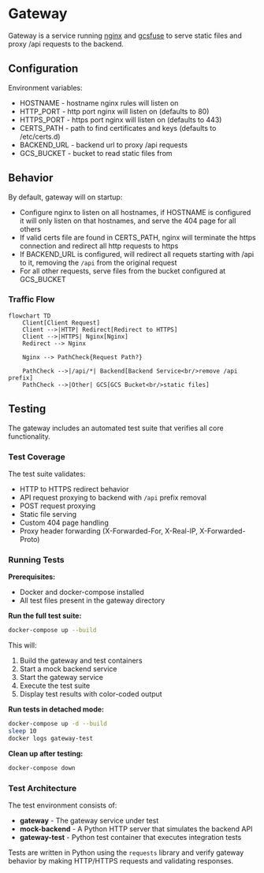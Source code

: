 # Gateway

Gateway is a service running [nginx] and [gcsfuse] to serve static files and proxy /api requests to the backend.

## Configuration

Environment variables:

* HOSTNAME - hostname nginx rules will listen on
* HTTP_PORT - http port nginx will listen on (defaults to 80)
* HTTPS_PORT - https port nginx will listen on (defaults to 443)
* CERTS_PATH - path to find certificates and keys (defaults to /etc/certs.d)
* BACKEND_URL - backend url to proxy /api requests
* GCS_BUCKET - bucket to read static files from

## Behavior

By default, gateway will on startup:

* Configure nginx to listen on all hostnames, if HOSTNAME
  is configured it will only listen on that hostnames, and serve the 404 page for all others
* If valid certs file are found in CERTS_PATH, nginx will terminate the https
  connection and redirect all http requests to https
* If BACKEND_URL is configured, will redirect all requets starting with /api to it,
  removing the `/api` from the original request
* For all other requests, serve files from the bucket configured at GCS_BUCKET

### Traffic Flow

```mermaid
flowchart TD
    Client[Client Request]
    Client -->|HTTP| Redirect[Redirect to HTTPS]
    Client -->|HTTPS| Nginx[Nginx]
    Redirect --> Nginx

    Nginx --> PathCheck{Request Path?}

    PathCheck -->|/api/*| Backend[Backend Service<br/>remove /api prefix]
    PathCheck -->|Other| GCS[GCS Bucket<br/>static files]
```

## Testing

The gateway includes an automated test suite that verifies all core functionality.

### Test Coverage

The test suite validates:

* HTTP to HTTPS redirect behavior
* API request proxying to backend with `/api` prefix removal
* POST request proxying
* Static file serving
* Custom 404 page handling
* Proxy header forwarding (X-Forwarded-For, X-Real-IP, X-Forwarded-Proto)

### Running Tests

**Prerequisites:**
* Docker and docker-compose installed
* All test files present in the gateway directory

**Run the full test suite:**

```bash
docker-compose up --build
```

This will:
1. Build the gateway and test containers
2. Start a mock backend service
3. Start the gateway service
4. Execute the test suite
5. Display test results with color-coded output

**Run tests in detached mode:**

```bash
docker-compose up -d --build
sleep 10
docker logs gateway-test
```

**Clean up after testing:**

```bash
docker-compose down
```

### Test Architecture

The test environment consists of:

* **gateway** - The gateway service under test
* **mock-backend** - A Python HTTP server that simulates the backend API
* **gateway-test** - Python test container that executes integration tests

Tests are written in Python using the `requests` library and verify gateway behavior by making HTTP/HTTPS requests and validating responses.

[gcsfuse]: https://github.com/GoogleCloudPlatform/gcsfuse
[nginx]: https://nginx.org/
